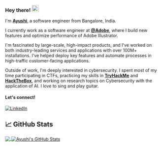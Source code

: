 ### Hey there! <img src="https://emojis.slackmojis.com/emojis/images/1643515254/12765/meow_happy_paws.png" width="22"/>
 
 I'm [**Ayushi**](https://ayushi-chaudhuri-portfolio.vercel.app/), a software engineer from Bangalore, India.

 I currently work as a software engineer at [**@Adobe**](https://github.com/adobe), where I build new features and optimize performance of Adobe Illustrator.
 
I'm fascinated by large-scale, high-impact products, and I've worked on both industry-leading services and applications with over 100M+ installations. I've helped deploy key features and automate processes in high-traffic customer-facing applications.
 
 Outside of work, I'm deeply interested in cybersecurity. I spent most of my time participating in CTFs, practicing my skills in [**TryHackMe**](https://tryhackme.com/p/IUC08) and [**HackTheBox**](https://www.hackthebox.com/), and working on research topics on Cybersecurity with the application of AI. I love to sing and play guitar. 
 
 #### Let's connect!
[<img alt="LinkedIn" src="https://img.shields.io/badge/LinkedIn-%230E76A8.svg?&style=for-the-badge&logo=LinkedIn&logoColor=white" />](https://www.linkedin.com/in/ayushichaudhuri/)

## &#x1f4c8; GitHub Stats

<a href="https://github.com/IUC4801/IUC4801">
  <img align="center" src="https://github-readme-stats.vercel.app/api/top-langs/?username=iuc4801&hide=java,html,tex&title_color=ffffff&text_color=c9cacc&icon_color=2bbc8a&bg_color=1d1f21&langs_count=3" />
</a>
<a href="https://github.com/IUC4801/IUC4801">
  <img align="center" src="https://github-readme-stats.vercel.app/api?username=iuc4801&show_icons=true&line_height=27&count_private=true&title_color=ffffff&text_color=c9cacc&icon_color=2bbc8a&bg_color=1d1f21" alt="Ayushi's GitHub Stats" />
</a>







